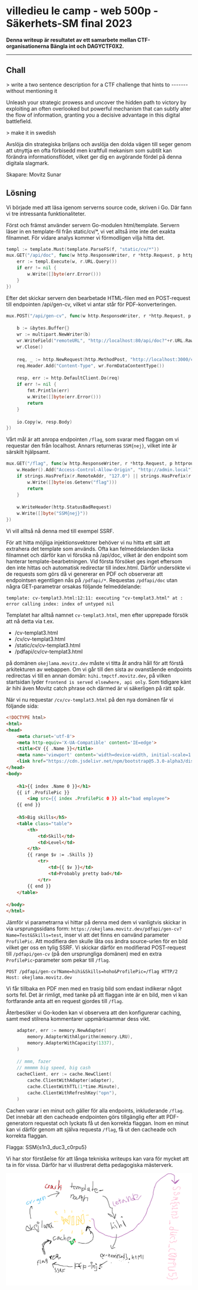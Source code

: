 # villedieu le camp - web 500p - Säkerhets-SM final 2023

__Denna writeup är resultatet av ett samarbete mellan CTF-organisationerna Bängla int och DAGYCTF0X2.__

---

## Chall
\> write a two sentence description for a CTF challenge that hints to ------- without mentioning it

Unleash your strategic prowess and uncover the hidden path to victory by exploiting an often overlooked but powerful mechanism that can subtly alter the flow of information, granting you a decisive advantage in this digital battlefield.

\> make it in swedish

Avslöja din strategiska briljans och avslöja den dolda vägen till seger genom att utnyttja en ofta förbisedd men kraftfull mekanism som subtilt kan förändra informationsflödet, vilket ger dig en avgörande fördel på denna digitala slagmark.

Skapare: Movitz Sunar

## Lösning
Vi började med att läsa igenom serverns source code, skriven i Go. Där fann vi tre intressanta funktionaliteter.

Först och främst använder servern Go-modulen html/template. Servern läser in en template-fil från static/cv/*, vi vet alltså inte inte det exakta filnamnet. För vidare analys kommer vi förmodligen vilja hitta det.

```GO
templ := template.Must(template.ParseFS(f, "static/cv/*"))
mux.GET("/api/doc", func(w http.ResponseWriter, r *http.Request, p httprouter.Params) {
    err := templ.Execute(w, r.URL.Query())
    if err != nil {
        w.Write([]byte(err.Error()))
    }
})
```

Efter det skickar servern den bearbetade HTML-filen med en POST-request till endpointen /api/gen-cv, vilket vi antar står för PDF-konverteringen.

```GO
mux.POST("/api/gen-cv", func(w http.ResponseWriter, r *http.Request, p httprouter.Params) {

    b := &bytes.Buffer{}
    wr := multipart.NewWriter(b)
    wr.WriteField("remoteURL", "http://localhost:80/api/doc?"+r.URL.RawQuery)
    wr.Close()

    req, _ := http.NewRequest(http.MethodPost, "http://localhost:3000/convert/url", b)
    req.Header.Add("Content-Type", wr.FormDataContentType())

    resp, err := http.DefaultClient.Do(req)
    if err != nil {
        fmt.Println(err)
        w.Write([]byte(err.Error()))
        return
    }

    io.Copy(w, resp.Body)
})
```

Vårt mål är att anropa endpointen `/flag`, som svarar med flaggan om vi requestar den från localhost. Annars returneras `SSM{nej}`, vilket inte är särskilt hjälpsamt.

```GO
mux.GET("/flag", func(w http.ResponseWriter, r *http.Request, p httprouter.Params) {
    w.Header().Add("Access-Control-Allow-Origin", "http://admin.local")
    if strings.HasPrefix(r.RemoteAddr, "127.0") || strings.HasPrefix(r.RemoteAddr, "[::1]") {
        w.Write([]byte(os.Getenv("flag")))
        return
    }

    w.WriteHeader(http.StatusBadRequest)
    w.Write([]byte("SSM{nej}"))
})
```

Vi vill alltså nå denna med till exempel SSRF.

För att hitta möjliga injektionsvektorer behöver vi nu hitta ett sätt att extrahera det template som används. Ofta kan felmeddelanden läcka filnamnet och därför kan vi försöka nå /api/doc, vilket är den endpoint som hanterar template-bearbetningen. Vid första försöket ges inget eftersom den inte hittas och automatisk redirectar till index.html. Därför undersökte vi de requests som görs då vi genererar en PDF och observerar att endpointsen egentligen nås på `/pdfapi/*`. Requestas `/pdfapi/doc` utan några GET-parametrar orsakas följande felmeddelande:

```
template: cv-templat3.html:12:11: executing "cv-templat3.html" at : error calling index: index of untyped nil
```

Templatet har alltså namnet `cv-templat3.html`, men efter upprepade försök att nå detta via t.ex.
 - /cv-templat3.html
 - /cv/cv-templat3.html
 - /static/cv/cv-templat3.html
 - /pdfapi/cv/cv-templat3.html

på domänen `okejlama.movitz.dev` måste vi titta åt andra håll för att förstå arkitekturen av webappen. Om vi går till den sista av ovanstående endpoints redirectas vi till en annan domän: `hihi.tmpctf.movitz.dev`, på vilken startsidan lyder `frontend is served elsewhere, api only`. Som tidigare känt är hihi även Movitz catch phrase och därmed är vi säkerligen på rätt spår.

När vi nu requestar `/cv/cv-templat3.html` på den nya domänen får vi följande sida:
```html
<!DOCTYPE html>
<html>
<head>
    <meta charset='utf-8'>
    <meta http-equiv='X-UA-Compatible' content='IE=edge'>
    <title>CV {{ .Name }}</title>
    <meta name='viewport' content='width=device-width, initial-scale=1'>
    <link href="https://cdn.jsdelivr.net/npm/bootstrap@5.3.0-alpha3/dist/css/bootstrap.min.css" rel="stylesheet" integrity="sha384-KK94CHFLLe+nY2dmCWGMq91rCGa5gtU4mk92HdvYe+M/SXH301p5ILy+dN9+nJOZ" crossorigin="anonymous">
</head>
<body>

    <h1>{{ index .Name 0 }}</h1> 
    {{ if .ProfilePic }}
        <img src={{ index .ProfilePic 0 }} alt="bad employee">
    {{ end }}

    <h5>Big skills</h5>
    <table class="table">
        <th>
            <td>Skill</td>
            <td>Level</td>
        </th>
        {{ range $v := .Skills }}
            <tr>
                <td>{{ $v }}</td>
                <td>Probably pretty bad</td>
            </tr>
        {{ end }}
    </table>
    
</body>
</html>
```

Jämför vi parametrarna vi hittar på denna med dem vi vanligtvis skickar in via ursprungssidans form: `https://okejlama.movitz.dev/pdfapi/gen-cv?Name=Test&Skills=test`, inser vi att det finns en oanvänd parameter `ProfilePic`. Att modifiera den skulle låta oss ändra source-urlen för en bild vilket ger oss en tylig SSRF. Vi skickar därför en modifierad POST-request till `/pdfapi/gen-cv` (på den ursprungliga domänen) med en extra `ProfilePic`-parameter som pekar till `/flag`.

```
POST /pdfapi/gen-cv?Name=hihi&Skills=hoho&ProfilePic=/flag HTTP/2
Host: okejlama.movitz.dev
```

Vi får tillbaka en PDF men med en trasig bild som endast indikerar något sorts fel. Det är rimligt, med tanke på att flaggan inte är en bild, men vi kan fortfarande anta att en request gjordes till `/flag`.

Återbesöker vi Go-koden kan vi observera att den konfigurerar caching, samt med stilrena kommentarer uppmärksammar dess vikt.

```GO
    adapter, err := memory.NewAdapter(
        memory.AdapterWithAlgorithm(memory.LRU),
        memory.AdapterWithCapacity(1337),
    )

    // mmm, fazer
    // mmmmm big speed, big cash
    cacheClient, err := cache.NewClient(
        cache.ClientWithAdapter(adapter),
        cache.ClientWithTTL(1*time.Minute),
        cache.ClientWithRefreshKey("opn"),
    )
```

Cachen varar i en minut och gäller för alla endpoints, inkluderande `/flag`. Det innebär att den cacheade endpointen görs tillgänglig efter att PDF-generatorn requestat och lyckats få ut den korrekta flaggan. Inom en minut kan vi därför genom att själva requesta `/flag`, få ut den cacheade och korrekta flaggan.

Flagga: SSM{s1n3_duc3_c0rpu5}

Vi har stor förståelse för att långa tekniska writeups kan vara för mycket att ta in för vissa. Därför har vi illustrerat detta pedagogiska mästerverk.

![pedagogisk plansch](./Pedagogisk-illustrerad-plansch-villediue-writeup.png)


